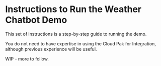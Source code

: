 # Instructions to Run the Weather Chatbot Demo
This set of instructions is a step-by-step guide to running the demo.

You do not need to have expertise in using the Cloud Pak for Integration, although previous experience will be useful.

WIP - more to follow.
